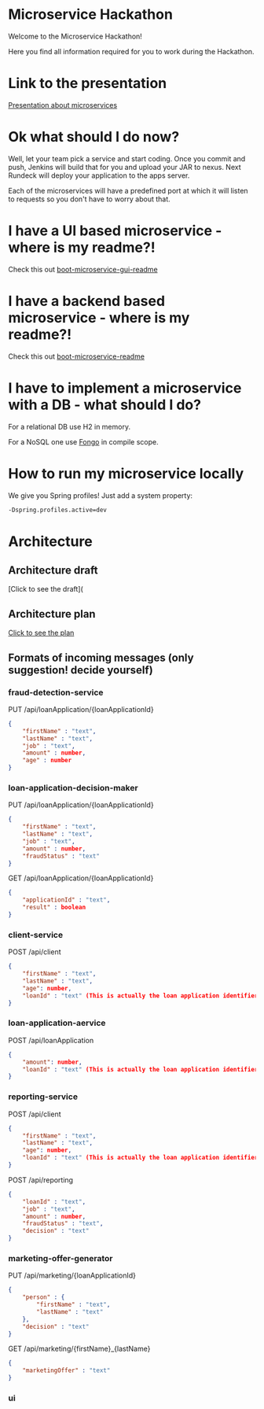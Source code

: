 Microservice Hackathon
======================

Welcome to the Microservice Hackathon!

Here you find all information required for you to work during the Hackathon.

# Link to the presentation

[Presentation about microservices](https://docs.google.com/presentation/d/1jwgrLaHw3B9nXyVEW0QxFtyTZy2FHjotooqWtXwaI5k/)

# Ok what should I do now? 

Well, let your team pick a service and start coding. Once you commit and push,
Jenkins will build that for you and upload your JAR to nexus. Next Rundeck will
deploy your application to the apps server. 

Each of the microservices will have a predefined port at which it will listen
to requests so you don't have to worry about that.

# I have a UI based microservice - where is my readme?!

Check this out [boot-microservice-gui-readme](https://github.com/4finance/boot-microservice-gui)

# I have a backend based microservice - where is my readme?!

Check this out [boot-microservice-readme](https://github.com/4finance/boot-microservice)

# I have to implement a microservice with a DB - what should I do?

For a relational DB use H2 in memory.

For a NoSQL one use [Fongo](https://github.com/fakemongo/fongo) in compile scope.

# How to run my microservice locally

We give you Spring profiles! Just add a system property:

```bash
-Dspring.profiles.active=dev
```

# Architecture

## Architecture draft

[Click to see the draft](

## Architecture plan

[Click to see the plan](https://docs.google.com/document/d/1dXub2V0U5cNk9-lLUgfeRRQ5yzGMJ8TQpS8iRRWWy5A/)

## Formats of incoming messages (only suggestion! decide yourself)

### fraud-detection-service

PUT /api/loanApplication/{loanApplicationId}

```json
{
    "firstName" : "text",
    "lastName" : "text",
    "job" : "text",
    "amount" : number,
    "age" : number
}
```

### loan-application-decision-maker

PUT /api/loanApplication/{loanApplicationId}

```json
{
    "firstName" : "text",
    "lastName" : "text",
    "job" : "text",
    "amount" : number,
    "fraudStatus" : "text"
}
```

GET /api/loanApplication/{loanApplicationId}
```json
{
    "applicationId" : "text",
    "result" : boolean
}
```

### client-service

POST /api/client

```json
{
    "firstName" : "text",
    "lastName" : "text",
    "age": number,
    "loanId" : "text" (This is actually the loan application identifier.)
}
```
### loan-application-aervice

POST /api/loanApplication

```json
{
    "amount": number,
    "loanId" : "text" (This is actually the loan application identifier.)
}
```

### reporting-service

POST /api/client

```json
{
    "firstName" : "text",
    "lastName" : "text",
    "age": number,
    "loanId" : "text" (This is actually the loan application identifier.)
}
```

POST /api/reporting

```json
{
    "loanId" : "text",
    "job" : "text",
    "amount" : number,
    "fraudStatus" : "text",
    "decision" : "text"
}
```

### marketing-offer-generator

PUT /api/marketing/{loanApplicationId}

```json
{
    "person" : {
        "firstName" : "text",
        "lastName" : "text"
    },
    "decision" : "text"
}
```

GET /api/marketing/{firstName}_{lastName}

```json
{
    "marketingOffer" : "text"
}
```

### ui

```
```
